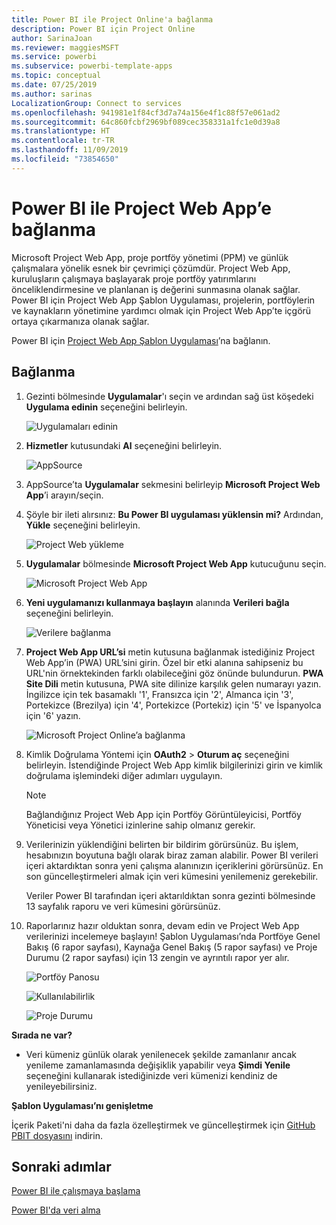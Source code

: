 ```yaml
---
title: Power BI ile Project Online'a bağlanma
description: Power BI için Project Online
author: SarinaJoan
ms.reviewer: maggiesMSFT
ms.service: powerbi
ms.subservice: powerbi-template-apps
ms.topic: conceptual
ms.date: 07/25/2019
ms.author: sarinas
LocalizationGroup: Connect to services
ms.openlocfilehash: 941981e1f84cf3d7a74a156e4f1c88f57e061ad2
ms.sourcegitcommit: 64c860fcbf2969bf089cec358331a1fc1e0d39a8
ms.translationtype: HT
ms.contentlocale: tr-TR
ms.lasthandoff: 11/09/2019
ms.locfileid: "73854650"
---
```

# <a name="connect-to-project-web-app-with-power-bi"></a>Power BI ile Project Web App’e bağlanma
Microsoft Project Web App, proje portföy yönetimi (PPM) ve günlük çalışmalara yönelik esnek bir çevrimiçi çözümdür. Project Web App, kuruluşların çalışmaya başlayarak proje portföy yatırımlarını önceliklendirmesine ve planlanan iş değerini sunmasına olanak sağlar. Power BI için Project Web App Şablon Uygulaması, projelerin, portföylerin ve kaynakların yönetimine yardımcı olmak için Project Web App’te içgörü ortaya çıkarmanıza olanak sağlar.

Power BI için [Project Web App Şablon Uygulaması](https://appsource.microsoft.com/product/power-bi/pbi_msprojectonline.pbi-microsoftprojectwebapp)’na bağlanın.

## <a name="how-to-connect"></a>Bağlanma

1. Gezinti bölmesinde **Uygulamalar**'ı seçin ve ardından sağ üst köşedeki **Uygulama edinin** seçeneğini belirleyin.

    ![Uygulamaları edinin](media/service-connect-to-project-online/GetApps.png)

2. **Hizmetler** kutusundaki **Al** seçeneğini belirleyin.
   
   ![AppSource](media/service-connect-to-project-online/AppSource.png)
3. AppSource’ta **Uygulamalar** sekmesini belirleyip **Microsoft Project Web App**’i arayın/seçin.
   
4. Şöyle bir ileti alırsınız: **Bu Power BI uygulaması yüklensin mi?** Ardından, **Yükle** seçeneğini belirleyin. 

   ![Project Web yükleme](media/service-connect-to-project-online/ProjectTile.png)
5. **Uygulamalar** bölmesinde **Microsoft Project Web App** kutucuğunu seçin. 
   
   ![Microsoft Project Web App](media/service-connect-to-project-online/getstarted.png)
6. **Yeni uygulamanızı kullanmaya başlayın** alanında **Verileri bağla** seçeneğini belirleyin.
   
   ![Verilere bağlanma](media/service-connect-to-project-online/mproject.png)
7. **Project Web App URL’si** metin kutusuna bağlanmak istediğiniz Project Web App’in (PWA) URL’sini girin.  Özel bir etki alanına sahipseniz bu URL'nin örnektekinden farklı olabileceğini göz önünde bulundurun. **PWA Site Dili** metin kutusuna, PWA site dilinize karşılık gelen numarayı yazın. İngilizce için tek basamaklı '1', Fransızca için '2', Almanca için '3', Portekizce (Brezilya) için '4', Portekizce (Portekiz) için '5' ve İspanyolca için '6' yazın. 
   
   ![Microsoft Project Online’a bağlanma](media/service-connect-to-project-online/params.png)
8. Kimlik Doğrulama Yöntemi için **OAuth2** \> **Oturum aç** seçeneğini belirleyin. İstendiğinde Project Web App kimlik bilgilerinizi girin ve kimlik doğrulama işlemindeki diğer adımları uygulayın.

    > [!NOTE]
    > Bağlandığınız Project Web App için Portföy Görüntüleyicisi, Portföy Yöneticisi veya Yönetici izinlerine sahip olmanız gerekir.

9. Verilerinizin yüklendiğini belirten bir bildirim görürsünüz. Bu işlem, hesabınızın boyutuna bağlı olarak biraz zaman alabilir. Power BI verileri içeri aktardıktan sonra yeni çalışma alanınızın içeriklerini görürsünüz. En son güncelleştirmeleri almak için veri kümesini yenilemeniz gerekebilir. 

    Veriler Power BI tarafından içeri aktarıldıktan sonra gezinti bölmesinde 13 sayfalık raporu ve veri kümesini görürsünüz. 

10. Raporlarınız hazır olduktan sonra, devam edin ve Project Web App verilerinizi incelemeye başlayın! Şablon Uygulaması’nda Portföye Genel Bakış (6 rapor sayfası), Kaynağa Genel Bakış (5 rapor sayfası) ve Proje Durumu (2 rapor sayfası) için 13 zengin ve ayrıntılı rapor yer alır. 

    ![Portföy Panosu](media/service-connect-to-project-online/report1.png)
   
    ![Kullanılabilirlik](media/service-connect-to-project-online/report3.png)
   
    ![Proje Durumu](media/service-connect-to-project-online/report2.png)

**Sırada ne var?**

* Veri kümeniz günlük olarak yenilenecek şekilde zamanlanır ancak yenileme zamanlamasında değişiklik yapabilir veya **Şimdi Yenile** seçeneğini kullanarak istediğinizde veri kümenizi kendiniz de yenileyebilirsiniz.

**Şablon Uygulaması’nı genişletme**

İçerik Paketi'ni daha da fazla özelleştirmek ve güncelleştirmek için [GitHub PBIT dosyasını](https://github.com/OfficeDev/Project-Power-BI-Content-Packs) indirin.

## <a name="next-steps"></a>Sonraki adımlar
[Power BI ile çalışmaya başlama](service-get-started.md)

[Power BI'da veri alma](service-get-data.md)

